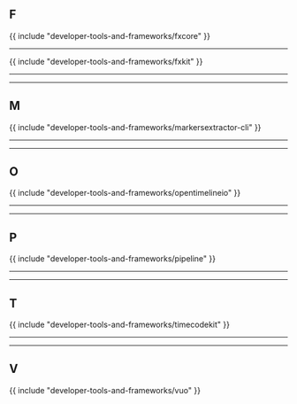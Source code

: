 ## F

{{ include "developer-tools-and-frameworks/fxcore" }}

---

{{ include "developer-tools-and-frameworks/fxkit" }}

---


---

## M

{{ include "developer-tools-and-frameworks/markersextractor-cli" }}

---


---

## O

{{ include "developer-tools-and-frameworks/opentimelineio" }}

---


---

## P

{{ include "developer-tools-and-frameworks/pipeline" }}

---


---

## T

{{ include "developer-tools-and-frameworks/timecodekit" }}

---


---

## V

{{ include "developer-tools-and-frameworks/vuo" }}

